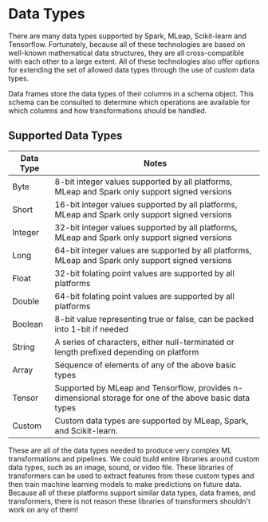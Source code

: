 # Data Types

There are many data types supported by Spark, MLeap, Scikit-learn and
Tensorflow. Fortunately, because all of these technologies are based on
well-known mathematical data structures, they are all cross-compatible
with each other to a large extent. All of these technologies also offer
options for extending the set of allowed data types through the use of
custom data types.

Data frames store the data types of their columns in a schema object.
This schema can be consulted to determine which operations are available
for which columns and how transformations should be handled.

## Supported Data Types

| Data Type | Notes |
|---|---|
| Byte | 8-bit integer values supported by all platforms, MLeap and Spark only support signed versions |
| Short | 16-bit integer values supported by all platforms, MLeap and Spark only support signed versions |
| Integer | 32-bit integer values supported by all platforms, MLeap and Spark only support signed versions |
| Long | 64-bit integer values are supported by all platforms, MLeap and Spark only support signed versions |
| Float | 32-bit folating point values are supported by all platforms |
| Double | 64-bit folating point values are supported by all platforms |
| Boolean | 8-bit value representing true or false, can be packed into 1-bit if needed |
| String | A series of characters, either null-terminated or length prefixed depending on platform |
| Array | Sequence of elements of any of the above basic types |
| Tensor | Supported by MLeap and Tensorflow, provides n-dimensional storage for one of the above basic data types |
| Custom | Custom data types are supported by MLeap, Spark, and Scikit-learn. |

These are all of the data types needed to produce very complex ML
transformations and pipelines. We could build entire libraries around
custom data types, such as an image, sound, or video file. These
libraries of transformers can be used to extract features from these
custom types and then train machine learning models to make predictions
on future data. Because all of these platforms support similar data
types, data frames, and transformers, there is not reason these
libraries of transformers shouldn't work on any of them!

